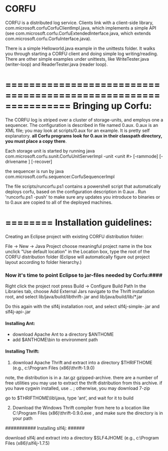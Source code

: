 CORFU
=====

CORFU is a distributed log service. 
Clients link with a client-side library, com.microsoft.corfuCorfuClientImpl.java, 
which implements a simple API (see com.microsoft.corfu.CorfuExtendedInterface.java, 
    which extends com.microsoft.corfu.CorfuInterface.java).
    
There is a simple Helloworld.java example in the unittests folder.
It walks you through starting a CORFU client and doing simple log writing/reading.
There are other simple examples under unittests, like WriteTester.java (writer-loop) and ReaderTester.java (reader loop).

=============================================================== 
Bringing up Corfu:
==============================================================

The CORFU log is striped over a cluster of storage-units, and employs one a sequencer. The configuration is described
in file named 0.aux. 0.aux is an XML file; you may look at scripts/0.aux for an example. It is pretty self explanatory.
**all Corfu programs look for 0.aux in their classpath directory, you must place a copy there**.


Each storage unit is started by running
       java com.microsoft.corfu.sunit.CorfuUnitServerImpl -unit <unit #> [-rammode] [-drivename <drivename>] [-recover]
       
the sequencer is run by
	java com.microsoft.corfu.sequencer.CorfuSequencerImpl

The file scripts/runcorfu.ps1 contains a powershell script that automatically deploys corfu,
based on the configuration description in 0.aux . Run 'runcorfu.ps1 -push' to make sure any updates you introduce
to binaries or to 0.aux are copied to all of the deployed machines.  

========
Installation guidelines:    
================================================================
Creating an Eclipse project with existing CORFU distribution folder:

File -> New -> Java Project
choose meaningful project name in the box
unclick "Use default location"
in the Location box, type the root of the CORFU distribution folder
(Eclipse will automatically figure out project layout according to folder hierarchy.)

### Now it's time to point Eclipse to jar-files needed by Corfu:####

Right click the project root 
press Build -> Configure Build Path
In the Libraries tab, choose Add External Jars
navigate to the Thrift installation root, and select lib/java/build/libthrift-<YOURVERSION>.jar and 
lib/java/build/lib/*.jar

Do this again with the slf4j installation root, and select slf4j-simple-<YOURVERSION>.jar and slf4j-api-<YOURVERSION>.jar

#### Installing Ant: #####

- download Apache Ant to a directory $ANTHOME
-	add $ANTHOME\bin to environment path

#### Installing Thrift: ####

1) download Apache Thrift and extract into a directory $THRIFTHOME (e.g., c:\Program Files (x86)\thrift-1.9.0)

note, the distribution is in a .tar.gz gzipped-archive. there are a number of free utilities you may use to extract
  the thrift distribution from this archive. if you have cygwin installed, use .. ; 
  otherwise, you may download 7-zip

go to $THRIFTHOME\lib\java, type ‘ant’, and wait for it to build


2) Download the Windows Thrift compiler from here to a location like C:\Program Files (x86)\thrift-0.9.0.exe , and make sure the directory is in your path

########### Installing slf4j: ######

download slf4j and extract into a directory $SLF4JHOME (e.g., c:\Program Files (x86)\slf4j-1.7.5)
